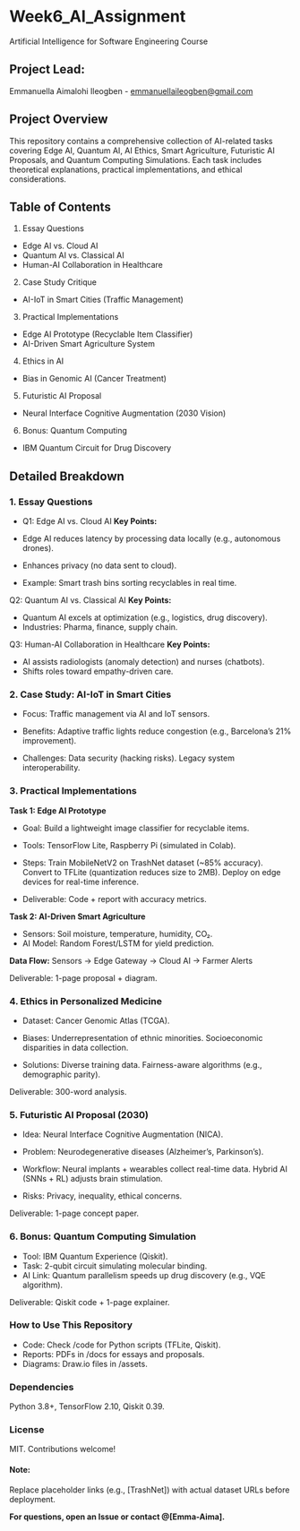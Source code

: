 # Week6_AI_Assignment
Artificial Intelligence for Software Engineering Course

## Project Lead:
Emmanuella Aimalohi Ileogben - emmanuellaileogben@gmail.com

## Project Overview

This repository contains a comprehensive collection of AI-related tasks covering Edge AI, Quantum AI, AI Ethics, Smart Agriculture, Futuristic AI Proposals, and Quantum Computing Simulations. Each task includes theoretical explanations, practical implementations, and ethical considerations.

## Table of Contents
1. Essay Questions

- Edge AI vs. Cloud AI
- Quantum AI vs. Classical AI
- Human-AI Collaboration in Healthcare

2. Case Study Critique

- AI-IoT in Smart Cities (Traffic Management)

3. Practical Implementations

- Edge AI Prototype (Recyclable Item Classifier)
- AI-Driven Smart Agriculture System

4. Ethics in AI

- Bias in Genomic AI (Cancer Treatment)

5. Futuristic AI Proposal

- Neural Interface Cognitive Augmentation (2030 Vision)

6. Bonus: Quantum Computing

- IBM Quantum Circuit for Drug Discovery

## Detailed Breakdown
### 1. Essay Questions
- Q1: Edge AI vs. Cloud AI
**Key Points:**

- Edge AI reduces latency by processing data locally (e.g., autonomous drones).
- Enhances privacy (no data sent to cloud).
- Example: Smart trash bins sorting recyclables in real time.

Q2: Quantum AI vs. Classical AI
**Key Points:**

- Quantum AI excels at optimization (e.g., logistics, drug discovery).
- Industries: Pharma, finance, supply chain.

Q3: Human-AI Collaboration in Healthcare
**Key Points:**

- AI assists radiologists (anomaly detection) and nurses (chatbots).
- Shifts roles toward empathy-driven care.

### 2. Case Study: AI-IoT in Smart Cities
- Focus: Traffic management via AI and IoT sensors.

- Benefits:
Adaptive traffic lights reduce congestion (e.g., Barcelona’s 21% improvement).

- Challenges:
Data security (hacking risks).
Legacy system interoperability.

### 3. Practical Implementations
**Task 1: Edge AI Prototype**
- Goal: Build a lightweight image classifier for recyclable items.
- Tools: TensorFlow Lite, Raspberry Pi (simulated in Colab).

- Steps:
Train MobileNetV2 on TrashNet dataset (~85% accuracy).
Convert to TFLite (quantization reduces size to 2MB).
Deploy on edge devices for real-time inference.

- Deliverable: Code + report with accuracy metrics.

**Task 2: AI-Driven Smart Agriculture**
- Sensors: Soil moisture, temperature, humidity, CO₂.
- AI Model: Random Forest/LSTM for yield prediction.

**Data Flow:**
Sensors → Edge Gateway → Cloud AI → Farmer Alerts  

Deliverable: 1-page proposal + diagram.

### 4. Ethics in Personalized Medicine
- Dataset: Cancer Genomic Atlas (TCGA).

- Biases:
Underrepresentation of ethnic minorities.
Socioeconomic disparities in data collection.

- Solutions:
Diverse training data.
Fairness-aware algorithms (e.g., demographic parity).

Deliverable: 300-word analysis.

### 5. Futuristic AI Proposal (2030)
- Idea: Neural Interface Cognitive Augmentation (NICA).
- Problem: Neurodegenerative diseases (Alzheimer’s, Parkinson’s).

- Workflow:
Neural implants + wearables collect real-time data.
Hybrid AI (SNNs + RL) adjusts brain stimulation.

- Risks: Privacy, inequality, ethical concerns.

Deliverable: 1-page concept paper.

### 6. Bonus: Quantum Computing Simulation
- Tool: IBM Quantum Experience (Qiskit).
- Task: 2-qubit circuit simulating molecular binding.
- AI Link: Quantum parallelism speeds up drug discovery (e.g., VQE algorithm).

Deliverable: Qiskit code + 1-page explainer.

### How to Use This Repository
- Code: Check /code for Python scripts (TFLite, Qiskit).
- Reports: PDFs in /docs for essays and proposals.
- Diagrams: Draw.io files in /assets.

### Dependencies
Python 3.8+, TensorFlow 2.10, Qiskit 0.39.

### License
MIT. Contributions welcome!

#### Note: 
Replace placeholder links (e.g., [TrashNet]) with actual dataset URLs before deployment.

**For questions, open an Issue or contact @[Emma-Aima].**

